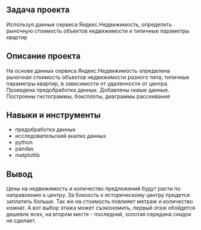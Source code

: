 ## Задача проекта


Используя данные сервиса Яндекс.Недвижимость, определить рыночную стоимость объектов недвижимости и типичные параметры квартир

## Описание проекта

На основе данных сервиса Яндекс.Недвижимость определена рыночная стоимость
объектов недвижимости разного типа, типичные параметры квартир, в зависимости от
удаленности от центра. Проведена предобработка данных. Добавлены новые данные.
Построены гистограммы, боксплоты, диаграммы рассеивания

## Навыки и инструменты
- предобработка данных
- исследовательский анализ данных
- python
- pandas
- matplotlib

## Вывод

Цены на недвижимость и количество предложений будут расти по направлению к центру. За близость к историческому центру придется заплатить больше. 
Так же на стоимость повлияет метраж и количество комнат. А вот выбор этажа может съэкономить, первый этаж обойдется дешевле всех, на втором 
месте - последний, золотая середина скидок не сделает.
